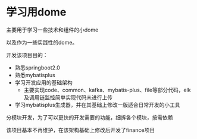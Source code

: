 # 学习用dome

主要用于学习一些技术和组件的小dome

以及作为一些实践性的dome。

开发该项目目的：
- 熟悉springboot2.0
- 熟悉mybatisplus
- 学习开发应用的基础架构
  - 主要实现code、common、kafka、mybatis-plus、file等部分代码，elk及调用链监控简单实现代码未进行上传
- 学习mybatisplus生成器，并在其基础上修改一版适合日常开发的小工具

分模块开发，为了可以更快的开发需要的功能，细拆各个模块，按需依赖

该项目基本不再维护，在该架构基础上修改后开发了finance项目
